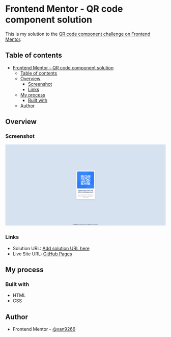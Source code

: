 # Frontend Mentor - QR code component solution

This is my solution to the [QR code component challenge on Frontend Mentor](https://www.frontendmentor.io/challenges/qr-code-component-iux_sIO_H).

## Table of contents

- [Frontend Mentor - QR code component solution](#frontend-mentor---qr-code-component-solution)
  - [Table of contents](#table-of-contents)
  - [Overview](#overview)
    - [Screenshot](#screenshot)
    - [Links](#links)
  - [My process](#my-process)
    - [Built with](#built-with)
  - [Author](#author)


## Overview

### Screenshot

![](images/screenshot.png)


### Links

- Solution URL: [Add solution URL here](https://your-solution-url.com)
- Live Site URL: [GitHub Pages](https://xan9266.github.io/qr-code-component/)

## My process

### Built with

- HTML
- CSS

## Author

- Frontend Mentor - [@xan9266](https://www.frontendmentor.io/profile/xan9266)
